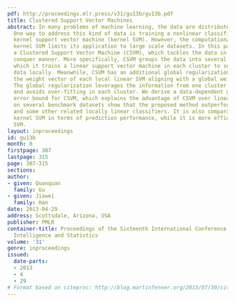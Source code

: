 ```yaml
---
pdf: http://proceedings.mlr.press/v31/gu13b/gu13b.pdf
title: Clustered Support Vector Machines
abstract: In many problems of machine learning, the data are distributed nonlinearly.
  One way to address this kind of data is training a nonlinear classifier such as
  kernel support vector machine (kernel SVM). However, the computational burden of
  kernel SVM limits its application to large scale datasets. In this paper, we propose
  a Clustered Support Vector Machine (CSVM), which tackles the data in a divide and
  conquer manner. More specifically, CSVM groups the data into several clusters, followed
  which it trains a linear support vector machine in each cluster to separate the
  data locally. Meanwhile, CSVM has an additional global regularization, which requires
  the weight vector of each local linear SVM aligning with a global weight vector.
  The global regularization leverages the information from one cluster to another,
  and avoids over-fitting in each cluster. We derive a data-dependent generalization
  error bound for CSVM, which explains the advantage of CSVM over linear SVM. Experiments
  on several benchmark datasets show that the proposed method outperforms linear SVM
  and some other related locally linear classifiers. It is also comparable to a fine-tuned
  kernel SVM in terms of prediction performance, while it is more efficient than kernel
  SVM.
layout: inproceedings
id: gu13b
month: 0
firstpage: 307
lastpage: 315
page: 307-315
sections: 
author:
- given: Quanquan
  family: Gu
- given: Jiawei
  family: Han
date: 2013-04-29
address: Scottsdale, Arizona, USA
publisher: PMLR
container-title: Proceedings of the Sixteenth International Conference on Artificial
  Intelligence and Statistics
volume: '31'
genre: inproceedings
issued:
  date-parts:
  - 2013
  - 4
  - 29
# Format based on citeproc: http://blog.martinfenner.org/2013/07/30/citeproc-yaml-for-bibliographies/
---
```

